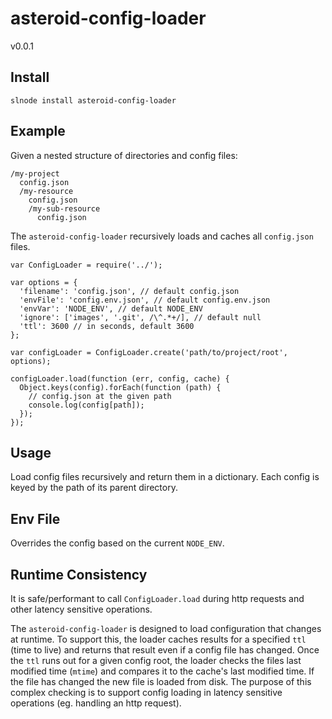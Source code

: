 # asteroid-config-loader
v0.0.1

## Install

    slnode install asteroid-config-loader
    
## Example

Given a nested structure of directories and config files:

    /my-project
      config.json
      /my-resource
        config.json
        /my-sub-resource
          config.json

The `asteroid-config-loader` recursively loads and caches all `config.json` files.

    var ConfigLoader = require('../');

    var options = {
      'filename': 'config.json', // default config.json
      'envFile': 'config.env.json', // default config.env.json
      'envVar': 'NODE_ENV', // default NODE_ENV
      'ignore': ['images', '.git', /\^.*+/], // default null
      'ttl': 3600 // in seconds, default 3600
    };

    var configLoader = ConfigLoader.create('path/to/project/root', options);

    configLoader.load(function (err, config, cache) {
      Object.keys(config).forEach(function (path) {
        // config.json at the given path
        console.log(config[path]);
      });
    });

    
## Usage

Load config files recursively and return them in a dictionary. Each config is keyed by the path of its parent directory.

## Env File

Overrides the config based on the current `NODE_ENV`.

## Runtime Consistency

It is safe/performant to call `ConfigLoader.load` during http requests and other latency sensitive operations.

The `asteroid-config-loader` is designed to load configuration that changes at runtime. To support this, the loader caches results for a specified `ttl` (time to live) and returns that result even if a config file has changed. Once the `ttl` runs out for a given config root, the loader checks the files last modified time (`mtime`) and compares it to the cache's last modified time. If the file has changed the new file is loaded from disk. The purpose of this complex checking is to support config loading in latency sensitive operations (eg. handling an http request).